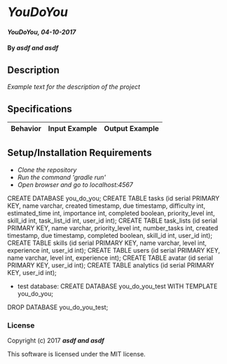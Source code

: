 # _YouDoYou_

#### _YouDoYou, 04-10-2017_

#### By _**asdf and asdf**_

## Description
_Example text for the description of the project_


## Specifications

| Behavior                   | Input Example     | Output Example    |
| -------------------------- | -----------------:| -----------------:|



## Setup/Installation Requirements

* _Clone the repository_
* _Run the command 'gradle run'_
* _Open browser and go to localhost:4567_

CREATE DATABASE you_do_you;
CREATE TABLE tasks (id serial PRIMARY KEY, name varchar, created timestamp, due timestamp, difficulty int, estimated_time int, importance int, completed boolean, priority_level int, skill_id int, task_list_id int, user_id int);
CREATE TABLE task_lists (id serial PRIMARY KEY, name varchar, priority_level int, number_tasks int, created timestamp, due timestamp, completed boolean, skill_id int, user_id int);
CREATE TABLE skills (id serial PRIMARY KEY, name varchar, level int, experience int, user_id int);
CREATE TABLE users (id serial PRIMARY KEY, name varchar, level int, experience int);
CREATE TABLE avatar (id serial PRIMARY KEY, user_id int);
CREATE TABLE analytics (id serial PRIMARY KEY, user_id int);

* test database:
CREATE DATABASE you_do_you_test WITH TEMPLATE you_do_you;

DROP DATABASE you_do_you_test;

### License

Copyright (c) 2017 **_asdf and asdf_**

This software is licensed under the MIT license.
